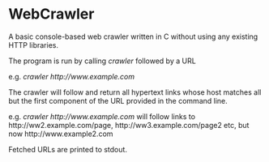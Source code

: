 # WebCrawler

A basic console-based web crawler written in C without using any existing HTTP libraries.

The program is run by calling *crawler* followed by a URL

e.g. *crawler http://<span></span>www<span></span>.example.com*

The crawler will follow and return all hypertext links whose host matches all but the first component of the URL provided in the command line.

e.g. *crawler http://<span></span>www<span></span>.example.com* will follow links to http://<span></span>ww2<span></span>.example.com/<span></span>page, http://<span></span>ww3<span></span>.example.com<span></span>/page2 etc, but now http://<span></span>www<span></span>.example2.com

Fetched URLs are printed to stdout.
